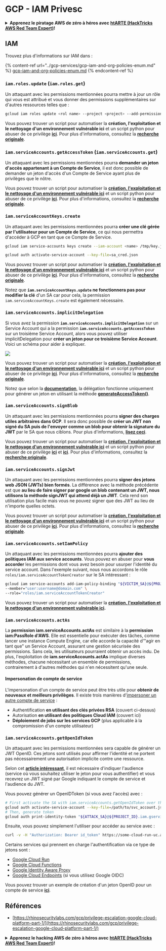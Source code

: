 # GCP - IAM Privesc

<details>

<summary><strong>Apprenez le piratage AWS de zéro à héros avec</strong> <a href="https://training.hacktricks.xyz/courses/arte"><strong>htARTE (HackTricks AWS Red Team Expert)</strong></a><strong>!</strong></summary>

Autres moyens de soutenir HackTricks :

* Si vous souhaitez voir votre **entreprise annoncée dans HackTricks** ou **télécharger HackTricks en PDF**, consultez les [**PLANS D'ABONNEMENT**](https://github.com/sponsors/carlospolop)!
* Obtenez le [**merchandising officiel PEASS & HackTricks**](https://peass.creator-spring.com)
* Découvrez [**La Famille PEASS**](https://opensea.io/collection/the-peass-family), notre collection d'[**NFTs**](https://opensea.io/collection/the-peass-family) exclusifs
* **Rejoignez le** 💬 [**groupe Discord**](https://discord.gg/hRep4RUj7f) ou le [**groupe Telegram**](https://t.me/peass) ou **suivez** moi sur **Twitter** 🐦 [**@carlospolopm**](https://twitter.com/carlospolopm)**.**
* **Partagez vos astuces de piratage en soumettant des PR aux dépôts github** [**HackTricks**](https://github.com/carlospolop/hacktricks) et [**HackTricks Cloud**](https://github.com/carlospolop/hacktricks-cloud).

</details>

## IAM

Trouvez plus d'informations sur IAM dans :

{% content-ref url="../gcp-services/gcp-iam-and-org-policies-enum.md" %}
[gcp-iam-and-org-policies-enum.md](../gcp-services/gcp-iam-and-org-policies-enum.md)
{% endcontent-ref %}

### `iam.roles.update` (`iam.roles.get`)

Un attaquant avec les permissions mentionnées pourra mettre à jour un rôle qui vous est attribué et vous donner des permissions supplémentaires sur d'autres ressources telles que :
```bash
gcloud iam roles update <rol name> --project <project> --add-permissions <permission>
```
Vous pouvez trouver un script pour automatiser la **création, l'exploitation et le nettoyage d'un environnement vulnérable ici** et un script python pour abuser de ce privilège [**ici**](https://github.com/RhinoSecurityLabs/GCP-IAM-Privilege-Escalation/blob/master/ExploitScripts/iam.roles.update.py). Pour plus d'informations, consultez la [**recherche originale**](https://rhinosecuritylabs.com/gcp/privilege-escalation-google-cloud-platform-part-1/).

### `iam.serviceAccounts.getAccessToken` (`iam.serviceAccounts.get`)

Un attaquant avec les permissions mentionnées pourra **demander un jeton d'accès appartenant à un Compte de Service**, il est donc possible de demander un jeton d'accès d'un Compte de Service ayant plus de privilèges que le nôtre.

Vous pouvez trouver un script pour automatiser la [**création, l'exploitation et le nettoyage d'un environnement vulnérable ici**](https://github.com/carlospolop/gcp_privesc_scripts/blob/main/tests/4-iam.serviceAccounts.getAccessToken.sh) et un script python pour abuser de ce privilège [**ici**](https://github.com/RhinoSecurityLabs/GCP-IAM-Privilege-Escalation/blob/master/ExploitScripts/iam.serviceAccounts.getAccessToken.py). Pour plus d'informations, consultez la [**recherche originale**](https://rhinosecuritylabs.com/gcp/privilege-escalation-google-cloud-platform-part-1/).

### `iam.serviceAccountKeys.create`

Un attaquant avec les permissions mentionnées pourra **créer une clé gérée par l'utilisateur pour un Compte de Service**, ce qui nous permettra d'accéder à GCP en tant que ce Compte de Service.
```bash
gcloud iam service-accounts keys create --iam-account <name> /tmp/key.json

gcloud auth activate-service-account --key-file=sa_cred.json
```
Vous pouvez trouver un script pour automatiser la [**création, l'exploitation et le nettoyage d'un environnement vulnérable ici**](https://github.com/carlospolop/gcp_privesc_scripts/blob/main/tests/3-iam.serviceAccountKeys.create.sh) et un script python pour abuser de ce privilège [**ici**](https://github.com/RhinoSecurityLabs/GCP-IAM-Privilege-Escalation/blob/master/ExploitScripts/iam.serviceAccountKeys.create.py). Pour plus d'informations, consultez la [**recherche originale**](https://rhinosecuritylabs.com/gcp/privilege-escalation-google-cloud-platform-part-1/).

Notez que **`iam.serviceAccountKeys.update` ne fonctionnera pas pour modifier la clé** d'un SA car pour cela, la permission `iam.serviceAccountKeys.create` est également nécessaire.

### `iam.serviceAccounts.implicitDelegation`

Si vous avez la permission **`iam.serviceAccounts.implicitDelegation`** sur un Service Account qui a la permission **`iam.serviceAccounts.getAccessToken`** sur un troisième Service Account, alors vous pouvez utiliser implicitDelegation pour **créer un jeton pour ce troisième Service Account**. Voici un schéma pour aider à expliquer.

![](https://rhinosecuritylabs.com/wp-content/uploads/2020/04/image2-500x493.png)

Vous pouvez trouver un script pour automatiser la [**création, l'exploitation et le nettoyage d'un environnement vulnérable ici**](https://github.com/carlospolop/gcp_privesc_scripts/blob/main/tests/5-iam.serviceAccounts.implicitDelegation.sh) et un script python pour abuser de ce privilège [**ici**](https://github.com/RhinoSecurityLabs/GCP-IAM-Privilege-Escalation/blob/master/ExploitScripts/iam.serviceAccounts.implicitDelegation.py). Pour plus d'informations, consultez la [**recherche originale**](https://rhinosecuritylabs.com/gcp/privilege-escalation-google-cloud-platform-part-1/).

Notez que selon la [**documentation**](https://cloud.google.com/iam/docs/understanding-service-accounts), la délégation fonctionne uniquement pour générer un jeton en utilisant la méthode [**generateAccessToken()**](https://cloud.google.com/iam/credentials/reference/rest/v1/projects.serviceAccounts/generateAccessToken).

### `iam.serviceAccounts.signBlob`

Un attaquant avec les permissions mentionnées pourra **signer des charges utiles arbitraires dans GCP**. Il sera donc possible de **créer un JWT non signé du SA puis de l'envoyer comme un blob pour obtenir la signature du JWT** par le SA que nous ciblons. Pour plus d'informations, [**lisez ceci**](https://medium.com/google-cloud/using-serviceaccountactor-iam-role-for-account-impersonation-on-google-cloud-platform-a9e7118480ed).

Vous pouvez trouver un script pour automatiser la [**création, l'exploitation et le nettoyage d'un environnement vulnérable ici**](https://github.com/carlospolop/gcp_privesc_scripts/blob/main/tests/6-iam.serviceAccounts.signBlob.sh) et un script python pour abuser de ce privilège [**ici**](https://github.com/RhinoSecurityLabs/GCP-IAM-Privilege-Escalation/blob/master/ExploitScripts/iam.serviceAccounts.signBlob-accessToken.py) et [**ici**](https://github.com/RhinoSecurityLabs/GCP-IAM-Privilege-Escalation/blob/master/ExploitScripts/iam.serviceAccounts.signBlob-gcsSignedUrl.py). Pour plus d'informations, consultez la [**recherche originale**](https://rhinosecuritylabs.com/gcp/privilege-escalation-google-cloud-platform-part-1/).

### `iam.serviceAccounts.signJwt`

Un attaquant avec les permissions mentionnées pourra **signer des jetons web JSON (JWTs) bien formés**. La différence avec la méthode précédente est que **au lieu de faire signer par google un blob contenant un JWT, nous utilisons la méthode signJWT qui attend déjà un JWT**. Cela rend son utilisation plus facile mais vous ne pouvez signer que des JWT au lieu de n'importe quelles octets.

Vous pouvez trouver un script pour automatiser la [**création, l'exploitation et le nettoyage d'un environnement vulnérable ici**](https://github.com/carlospolop/gcp_privesc_scripts/blob/main/tests/7-iam.serviceAccounts.signJWT.sh) et un script python pour abuser de ce privilège [**ici**](https://github.com/RhinoSecurityLabs/GCP-IAM-Privilege-Escalation/blob/master/ExploitScripts/iam.serviceAccounts.signJWT.py). Pour plus d'informations, consultez la [**recherche originale**](https://rhinosecuritylabs.com/gcp/privilege-escalation-google-cloud-platform-part-1/).

### `iam.serviceAccounts.setIamPolicy` <a href="#iam.serviceaccounts.setiampolicy" id="iam.serviceaccounts.setiampolicy"></a>

Un attaquant avec les permissions mentionnées pourra **ajouter des politiques IAM aux service accounts**. Vous pouvez en abuser pour **vous accorder** les permissions dont vous avez besoin pour usurper l'identité du service account. Dans l'exemple suivant, nous nous accordons le rôle `roles/iam.serviceAccountTokenCreator` sur le SA intéressant :
```bash
gcloud iam service-accounts add-iam-policy-binding "${VICTIM_SA}@${PROJECT_ID}.iam.gserviceaccount.com" \
--member="user:username@domain.com" \
--role="roles/iam.serviceAccountTokenCreator"
```
Vous pouvez trouver un script pour automatiser la [**création, l'exploitation et le nettoyage d'un environnement vulnérable ici**](https://github.com/carlospolop/gcp_privesc_scripts/blob/main/tests/d-iam.serviceAccounts.setIamPolicy.sh)**.**

### `iam.serviceAccounts.actAs`

La **permission iam.serviceAccounts.actAs** est similaire à la **permission iam:PassRole d'AWS**. Elle est essentielle pour exécuter des tâches, comme lancer une instance Compute Engine, car elle accorde la capacité d'"agir en tant que" un Service Account, assurant une gestion sécurisée des permissions. Sans cela, les utilisateurs pourraient obtenir un accès indu. De plus, l'exploitation de **iam.serviceAccounts.actAs** implique diverses méthodes, chacune nécessitant un ensemble de permissions, contrairement à d'autres méthodes qui n'en nécessitent qu'une seule.

#### Impersonation de compte de service <a href="#service-account-impersonation" id="service-account-impersonation"></a>

L'impersonation d'un compte de service peut être très utile pour **obtenir de nouveaux et meilleurs privilèges**. Il existe trois manières d'[impersoner un autre compte de service](https://cloud.google.com/iam/docs/understanding-service-accounts#impersonating_a_service_account) :

* Authentification **en utilisant des clés privées RSA** (couvert ci-dessus)
* Autorisation **en utilisant des politiques Cloud IAM** (couvert ici)
* **Déploiement de jobs sur les services GCP** (plus applicable à la compromission d'un compte utilisateur)

### `iam.serviceAccounts.getOpenIdToken`

Un attaquant avec les permissions mentionnées sera capable de générer un JWT OpenID. Ces jetons sont utilisés pour affirmer l'identité et ne portent pas nécessairement une autorisation implicite contre une ressource.

Selon cet [**article intéressant**](https://medium.com/google-cloud/authenticating-using-google-openid-connect-tokens-e7675051213b), il est nécessaire d'indiquer l'audience (service où vous souhaitez utiliser le jeton pour vous authentifier) et vous recevrez un JWT signé par Google indiquant le compte de service et l'audience du JWT.

Vous pouvez générer un OpenIDToken (si vous avez l'accès) avec :
```bash
# First activate the SA with iam.serviceAccounts.getOpenIdToken over the other SA
gcloud auth activate-service-account --key-file=/path/to/svc_account.json
# Then, generate token
gcloud auth print-identity-token "${ATTACK_SA}@${PROJECT_ID}.iam.gserviceaccount.com" --audiences=https://example.com
```
Ensuite, vous pouvez simplement l'utiliser pour accéder au service avec :
```bash
curl -v -H "Authorization: Bearer id_token" https://some-cloud-run-uc.a.run.app
```
Certains services qui prennent en charge l'authentification via ce type de jetons sont :

* [Google Cloud Run](https://cloud.google.com/run/)
* [Google Cloud Functions](https://cloud.google.com/functions/docs/)
* [Google Identity Aware Proxy](https://cloud.google.com/iap/docs/authentication-howto)
* [Google Cloud Endpoints](https://cloud.google.com/endpoints/docs/openapi/authenticating-users-google-id) (si vous utilisez Google OIDC)

Vous pouvez trouver un exemple de création d'un jeton OpenID pour un compte de service [**ici**](https://github.com/carlospolop-forks/GCP-IAM-Privilege-Escalation/blob/master/ExploitScripts/iam.serviceAccounts.getOpenIdToken.py).

## Références

* [https://rhinosecuritylabs.com/gcp/privilege-escalation-google-cloud-platform-part-1/](https://rhinosecuritylabs.com/gcp/privilege-escalation-google-cloud-platform-part-1/)

<details>

<summary><strong>Apprenez le hacking AWS de zéro à héros avec</strong> <a href="https://training.hacktricks.xyz/courses/arte"><strong>htARTE (HackTricks AWS Red Team Expert)</strong></a><strong>!</strong></summary>

Autres moyens de soutenir HackTricks :

* Si vous souhaitez voir votre **entreprise annoncée dans HackTricks** ou **télécharger HackTricks en PDF**, consultez les [**PLANS D'ABONNEMENT**](https://github.com/sponsors/carlospolop)!
* Obtenez le [**merchandising officiel PEASS & HackTricks**](https://peass.creator-spring.com)
* Découvrez [**La Famille PEASS**](https://opensea.io/collection/the-peass-family), notre collection d'[**NFTs**](https://opensea.io/collection/the-peass-family) exclusifs
* **Rejoignez le** 💬 [**groupe Discord**](https://discord.gg/hRep4RUj7f) ou le [**groupe Telegram**](https://t.me/peass) ou **suivez-moi** sur **Twitter** 🐦 [**@carlospolopm**](https://twitter.com/carlospolopm)**.**
* **Partagez vos astuces de hacking en soumettant des PR aux dépôts github** [**HackTricks**](https://github.com/carlospolop/hacktricks) et [**HackTricks Cloud**](https://github.com/carlospolop/hacktricks-cloud).

</details>

